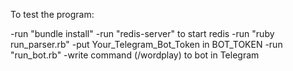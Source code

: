 To test the program:

-run "bundle install"
-run "redis-server" to start redis
-run "ruby run_parser.rb"
-put Your_Telegram_Bot_Token in BOT_TOKEN
-run "run_bot.rb"
-write command (/wordplay) to bot in Telegram
